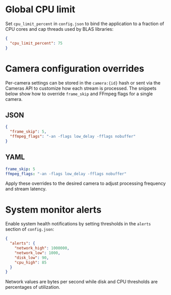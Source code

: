 # Global CPU limit

Set `cpu_limit_percent` in `config.json` to bind the application to a fraction
of CPU cores and cap threads used by BLAS libraries:

```json
{
  "cpu_limit_percent": 75
}
```

# Camera configuration overrides

Per-camera settings can be stored in the `camera:{id}` hash or sent via the
Cameras API to customize how each stream is processed. The snippets below show
how to override `frame_skip` and FFmpeg flags for a single camera.

## JSON

```json
{
  "frame_skip": 5,
  "ffmpeg_flags": "-an -flags low_delay -fflags nobuffer"
}
```

## YAML

```yaml
frame_skip: 5
ffmpeg_flags: "-an -flags low_delay -fflags nobuffer"
```

Apply these overrides to the desired camera to adjust processing frequency and
stream latency.

# System monitor alerts

Enable system health notifications by setting thresholds in the `alerts`
section of `config.json`:

```json
{
  "alerts": {
    "network_high": 1000000,
    "network_low": 1000,
    "disk_low": 90,
    "cpu_high": 85
  }
}
```

Network values are bytes per second while disk and CPU thresholds are
percentages of utilization.
